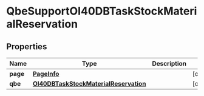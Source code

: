 
# QbeSupportOI40DBTaskStockMaterialReservation

## Properties
Name | Type | Description | Notes
------------ | ------------- | ------------- | -------------
**page** | [**PageInfo**](PageInfo.md) |  |  [optional]
**qbe** | [**OI40DBTaskStockMaterialReservation**](OI40DBTaskStockMaterialReservation.md) |  |  [optional]



